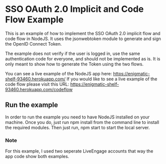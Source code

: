 # SSO OAuth 2.0 Implicit and Code Flow Example

This is an example of how to implement the SSO OAuth 2.0 implicit flow and code flow in NodeJS. It uses the jsonwebtoken module to generate and sign the OpenID Connect Token. 

The example does not verify if the user is logged in, use the same authentication code for everyone, and should not be implemented as is. It is only meant to show how to generate the Token using the two flows.

You can see a live example of the NodeJS app here: https://enigmatic-shelf-93460.herokuapp.com/
If you would like to see a live example of the code flow please visit this URL: https://enigmatic-shelf-93460.herokuapp.com/codeflow

##  Run the example

In order to run the example you need to have NodeJS installed on your machine. Once you do, just run npm install from the command line to install the required modules. Then just run, npm start to start the local server.

### Note
For this example, I used two seperate LiveEngage accounts that way the app code show both examples.